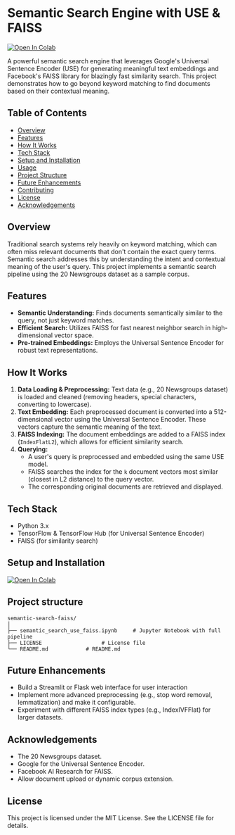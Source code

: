 # Semantic Search Engine with USE & FAISS

[![Open In Colab](https://colab.research.google.com/assets/colab-badge.svg)](https://colab.research.google.com/github/codebywiam/semantic-search-faiss/blob/master/semantic_search_use_faiss.ipynb)

A powerful semantic search engine that leverages Google's Universal Sentence Encoder (USE) for generating meaningful text embeddings and Facebook's FAISS library for blazingly fast similarity search. This project demonstrates how to go beyond keyword matching to find documents based on their contextual meaning.

## Table of Contents
- [Overview](#overview)
- [Features](#features)
- [How It Works](#how-it-works)
- [Tech Stack](#tech-stack)
- [Setup and Installation](#setup-and-installation)
- [Usage](#usage)
- [Project Structure](#project-structure)
- [Future Enhancements](#future-enhancements)
- [Contributing](#contributing)
- [License](#license)
- [Acknowledgements](#acknowledgements)

## Overview
Traditional search systems rely heavily on keyword matching, which can often miss relevant documents that don't contain the exact query terms. Semantic search addresses this by understanding the intent and contextual meaning of the user's query. This project implements a semantic search pipeline using the 20 Newsgroups dataset as a sample corpus.

## Features
- **Semantic Understanding:** Finds documents semantically similar to the query, not just keyword matches.
- **Efficient Search:** Utilizes FAISS for fast nearest neighbor search in high-dimensional vector space.
- **Pre-trained Embeddings:** Employs the Universal Sentence Encoder for robust text representations.

## How It Works
1.  **Data Loading & Preprocessing:** Text data (e.g., 20 Newsgroups dataset) is loaded and cleaned (removing headers, special characters, converting to lowercase).
2.  **Text Embedding:** Each preprocessed document is converted into a 512-dimensional vector using the Universal Sentence Encoder. These vectors capture the semantic meaning of the text.
3.  **FAISS Indexing:** The document embeddings are added to a FAISS index (`IndexFlatL2`), which allows for efficient similarity search.
4.  **Querying:**
    *   A user's query is preprocessed and embedded using the same USE model.
    *   FAISS searches the index for the `k` document vectors most similar (closest in L2 distance) to the query vector.
    *   The corresponding original documents are retrieved and displayed.

## Tech Stack
- Python 3.x
- TensorFlow & TensorFlow Hub (for Universal Sentence Encoder)
- FAISS (for similarity search)

## Setup and Installation

[![Open In Colab](https://colab.research.google.com/assets/colab-badge.svg)](https://colab.research.google.com/github/codebywiam/blob/master/semantic_search_use_faiss.ipynb)

## Project structure

```
semantic-search-faiss/
│
├── semantic_search_use_faiss.ipynb     # Jupyter Notebook with full pipeline
├── LICENSE                   # License file
└── README.md            # README.md

```
## Future Enhancements

- Build a Streamlit or Flask web interface for user interaction
- Implement more advanced preprocessing (e.g., stop word removal, lemmatization) and make it configurable.
- Experiment with different FAISS index types (e.g., IndexIVFFlat) for larger datasets.

## Acknowledgements

- The 20 Newsgroups dataset.
- Google for the Universal Sentence Encoder.
- Facebook AI Research for FAISS.
- Allow document upload or dynamic corpus extension.

## License
This project is licensed under the MIT License. See the LICENSE file for details.
